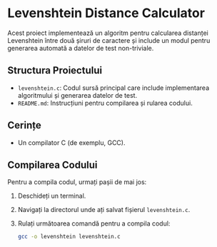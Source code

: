 # Levenshtein Distance Calculator

Acest proiect implementează un algoritm pentru calcularea distanței Levenshtein între două șiruri de caractere și include un modul pentru generarea automată a datelor de test non-triviale.

## Structura Proiectului

- `levenshtein.c`: Codul sursă principal care include implementarea algoritmului și generarea datelor de test.
- `README.md`: Instrucțiuni pentru compilarea și rularea codului.

## Cerințe

- Un compilator C (de exemplu, GCC).


## Compilarea Codului

Pentru a compila codul, urmați pașii de mai jos:

1. Deschideți un terminal.
2. Navigați la directorul unde ați salvat fișierul `levenshtein.c`.
3. Rulați următoarea comandă pentru a compila codul:

   ```sh
   gcc -o levenshtein levenshtein.c
